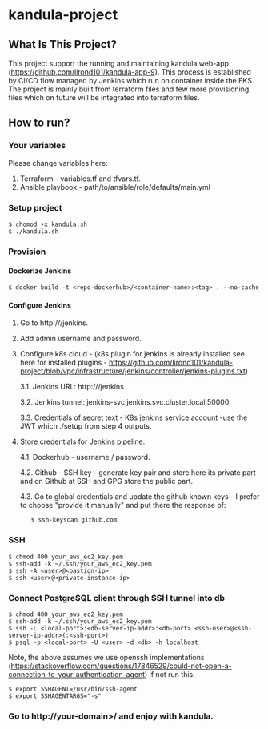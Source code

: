 # kandula-project

## What Is This Project?
This project support the running and maintaining kandula web-app. (https://github.com/lirond101/kandula-app-9).
This process is established by CI/CD flow managed by Jenkins which run on container inside the EKS.
The project is mainly built from terraform files and few more provisioning files which on future will be integrated into terraform files.

## How to run?
### Your variables
Please change variables here:
 1. Terraform - variables.tf and tfvars.tf.
 2. Ansible playbook - path/to/ansible/role/defaults/main.yml

### Setup project
```shell script
$ chomod +x kandula.sh
$ ./kandula.sh
```
### Provision
#### Dockerize Jenkins
```shell script
$ docker build -t <repo-dockerhub>/<container-name>:<tag> . --no-cache
```

#### Configure Jenkins
   1. Go to http://<your-domain>/jenkins.
   2. Add admin username and password.
   3. Configure k8s cloud - (k8s plugin for jenkins is already installed see here for installed plugins - https://github.com/lirond101/kandula-project/blob/vpc/infrastructure/jenkins/controller/jenkins-plugins.txt)

      3.1. Jenkins URL: http://<your-domain>/jenkins

      3.2. Jenkins tunnel: jenkins-svc.jenkins.svc.cluster.local:50000

      3.3. Credentials of secret text - K8s jenkins service account -use the JWT which ./setup from step 4 outputs.
   4. Store credentials for Jenkins pipeline:

      4.1. Dockerhub  - username / password.

      4.2. Github - SSH key - generate key pair and store here its private part and on Github at SSH and GPG store the public part.

      4.3. Go to global credentials and update the github known keys - I prefer to choose "provide it manually" and put there the response of:
         ```shell script
            $ ssh-keyscan github.com
         ```

### SSH
```shell script
$ chmod 400 your_aws_ec2_key.pem
$ ssh-add -k ~/.ssh/your_aws_ec2_key.pem
$ ssh -A <user>@<bastion-ip>
$ ssh <user>@<private-instance-ip>
```
### Connect PostgreSQL client through SSH tunnel into db
```shell script
$ chmod 400 your_aws_ec2_key.pem
$ ssh-add -k ~/.ssh/your_aws_ec2_key.pem
$ ssh -L <local-port>:<db-server-ip-addr>:<db-port> <ssh-user>@<ssh-server-ip-addr>(:<ssh-port>)
$ psql -p <local-port> -U <user> -d <db> -h localhost
```
Note, the above assumes we use openssh implementations (https://stackoverflow.com/questions/17846529/could-not-open-a-connection-to-your-authentication-agent)
if not run this:
```shell script
$ export SSHAGENT=/usr/bin/ssh-agent
$ export SSHAGENTARGS="-s"
```

### Go to http://your-domain>/ and enjoy with kandula.
